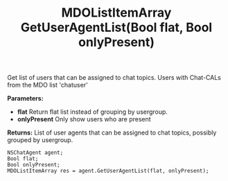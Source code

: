 ﻿---
uid: crmscript_ref_NSChatAgent_GetUserAgentList
title: MDOListItemArray GetUserAgentList(Bool flat, Bool onlyPresent)
intellisense: NSChatAgent.GetUserAgentList
keywords: NSChatAgent, GetUserAgentList
so.topic: reference
---

Get list of users that can be assigned to chat topics. Users with Chat-CALs from the MDO list 'chatuser'

**Parameters:**
 - **flat** Return flat list instead of grouping by usergroup.
 - **onlyPresent** Only show users who are present

**Returns:** List of user agents that can be assigned to chat topics, possibly grouped by usergroup.

```crmscript
NSChatAgent agent;
Bool flat;
Bool onlyPresent;
MDOListItemArray res = agent.GetUserAgentList(flat, onlyPresent);
```

